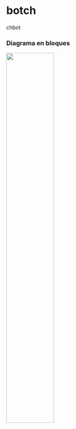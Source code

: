 # botch
chbot
### Diagrama en bloques
 <img src="https://i.ibb.co/9k12T1cj/TP1-sag.png" width="50%">

